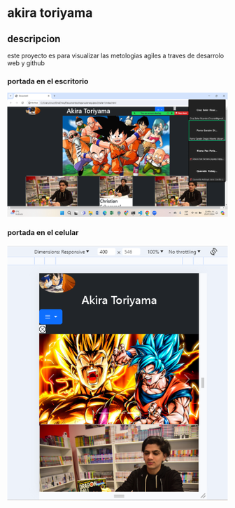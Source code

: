 # akira toriyama

## descripcion
este proyecto es para visualizar las metologias agiles  a traves  de desarrolo web y github
### portada en el escritorio
![texto cuando la imagen no carga](./img/img1.png)
### portada en el celular
![texto cuando no hay imagenes](./img/img2.png)